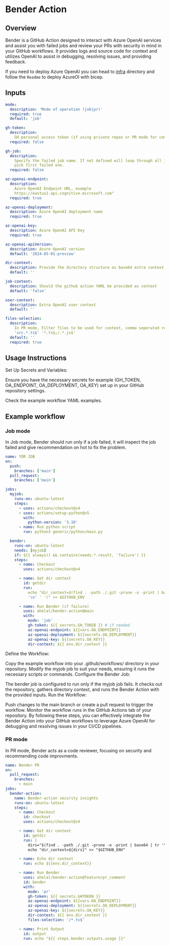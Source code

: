 # Bender Action

## Overview

Bender is a GitHub Action designed to interact with Azure OpenAI services and
assist you with failed jobs and review your PRs with security in mind in your
GitHub workflows. It provides logs and source code for context and utilizes
OpenAI to assist in debugging, resolving issues, and providing feedback.

If you need to deploy Azure OpenAI you can head to [infra](/infra) directory and
follow the `Readme` to deploy AzureOI with bicep.

## Inputs

```yml
mode:
  description: 'Mode of operation (job|pr)'
  required: true
  default: 'job'

gh-token:
  description:
    GH personal access token (if using private repos or PR mode for commenting
  required: false

gh-job:
  description:
    Specify the failed job name. If not defined will loop through all job and
    pick first failed one.
  required: false

az-openai-endpoint:
  description:
    Azure OpenAI Endpoint URL, example
    https://eastus2.api.cognitive.microsoft.com"
  required: true

az-openai-deployment:
  description: Azure OpenAI deployment name
  required: true

az-openai-key:
  description: Azure OpenAI API Key
  required: true

az-openai-apiVersion:
  description: Azure OpenAI version
  default: '2024-05-01-preview'

dir-context:
  description: Provide the directory structure as base64 extra context
  default: ''

job-context:
  description: Should the github action YAML be provided as context
  default: 'false'

user-context:
  description: Extra OpenAI user context
  default: ''

files-selection:
  description:
    In PR mode, Filter files to be used for context, comma seperated regex i.e.
    'src.*.ts$' '*.ts$;/.*.js$'
  default: ''
  required: true
```

## Usage Instructions

Set Up Secrets and Variables:

Ensure you have the necessary secrets for example (GH_TOKEN, OA_ENDPOINT,
OA_DEPLOYMENT, OA_KEY) set up in your GitHub repository settings.

Check the example workflow YAML examples.

## Example workflow

### Job mode

In Job mode, Bender should run only if a job failed, it will inspect the job
failed and give recommendation on hot to fix the problem.

```YAML
name: YOR JOB
on:
  push:
    branches: ['main']
  pull_request:
    branches: ['main']

jobs:
  myjob:
    runs-on: ubuntu-latest
    steps:
      - uses: actions/checkout@v4
      - uses: actions/setup-python@v5
        with:
          python-version: '3.10'
      - name: Run python script
        run: python3 generic/python/main.py

  bender:
    runs-on: ubuntu-latest
    needs: [myjob]
    if: ${{ always() && contains(needs.*.result, 'failure') }}
    steps:
      - name: Checkout
        uses: actions/checkout@v4

      - name: Get dir context
        id: getdir
        run:
          echo "dir_context=$(find . -path ./.git -prune -o -print | base64 | tr
          '\n' ' ')" >> $GITHUB_ENV

      - name: Run Bender (if failure)
        uses: ahelal/bender-action@main
        with:
          mode: 'job'
          gh-token: ${{ secrets.GH_TOKEB }} # if needed
          az-openai-endpoint: ${{vars.OA_ENDPOINT}}
          az-openai-deployment: ${{secrets.OA_DEPLOYMENT}}
          az-openai-key: ${{secrets.OA_KEY}}
          dir-context: ${{ env.dir_context }}
```

Define the Workflow:

Copy the example workflow into your .github/workflows/ directory in your
repository. Modify the myjob job to suit your needs, ensuring it runs the
necessary scripts or commands. Configure the Bender Job:

The bender job is configured to run only if the myjob job fails. It checks out
the repository, gathers directory context, and runs the Bender Action with the
provided inputs. Run the Workflow:

Push changes to the main branch or create a pull request to trigger the
workflow. Monitor the workflow runs in the GitHub Actions tab of your
repository. By following these steps, you can effectively integrate the Bender
Action into your GitHub workflows to leverage Azure OpenAI for debugging and
resolving issues in your CI/CD pipelines.

### PR mode

In PR mode, Bender acts as a code reviewer, focusing on security and
recommending code improvments.

```YAML
name: Bender PR
on:
  pull_request:
    branches:
      - main
jobs:
  bender-action:
    name: Bender-action security insights
    runs-on: ubuntu-latest
    steps:
      - name: Checkout
        id: checkout
        uses: actions/checkout@v4

      - name: Get dir context
        id: getdir
        run: |
          dirs="$(find . -path ./.git -prune -o -print | base64 | tr '\n' ' ')"
          echo "dir_context=${dirs}" >> "$GITHUB_ENV"

      - name: Echo dir context
        run: echo ${{env.dir_context}}

      - name: Run Bender
        uses: ahelal/bender-action@feature/pr_comment
        id: bender
        with:
          mode: 'pr'
          gh-token: ${{ secrets.GHTOKEN }}
          az-openai-endpoint: ${{vars.OA_ENDPOINT}}
          az-openai-deployment: ${{secrets.OA_DEPLOYMENT}}
          az-openai-key: ${{secrets.OA_KEY}}
          dir-context: ${{ env.dir_context }}
          files-selection: '/*.ts$'

      - name: Print Output
        id: output
        run: echo "${{ steps.bender.outputs.usage }}"
```
